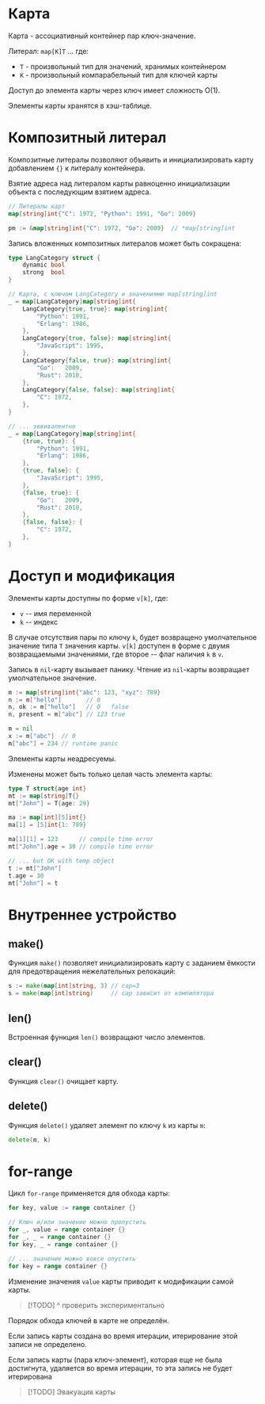 # Карта
Карта - ассоциативный контейнер пар ключ-значение.

Литерал: `map[K]T`
... где:
- `T` - произвольный тип для значений, хранимых контейнером
- `K` - произвольный компарабельный тип для ключей карты

Доступ до элемента карты через ключ имеет сложность O(1).

Элементы карты хранятся в хэш-таблице.
# Композитный литерал
Композитные литералы позволяют объявить и инициализировать карту добавлением `{}` к литералу контейнера.

Взятие адреса над литералом карты равноценно инициализации объекта с последующим взятием адреса.

```go
// Литералы карт
map[string]int{"C": 1972, "Python": 1991, "Go": 2009}

pm := &map[string]int{"C": 1972, "Go": 2009}  // *map[string]int
```

Запись вложенных композитных литералов может быть сокращена:
```go
type LangCategory struct {
	dynamic bool
	strong  bool
}

// Карта, с ключом LangCategory и значениями map[string]int
_ = map[LangCategory]map[string]int{
	LangCategory{true, true}: map[string]int{
		"Python": 1991,
		"Erlang": 1986,
	},
	LangCategory{true, false}: map[string]int{
		"JavaScript": 1995,
	},
	LangCategory{false, true}: map[string]int{
		"Go":   2009,
		"Rust": 2010,
	},
	LangCategory{false, false}: map[string]int{
		"C": 1972,
	},
}

// ... эквивалентно
_ = map[LangCategory]map[string]int{
	{true, true}: {
		"Python": 1991,
		"Erlang": 1986,
	},
	{true, false}: {
		"JavaScript": 1995,
	},
	{false, true}: {
		"Go":   2009,
		"Rust": 2010,
	},
	{false, false}: {
		"C": 1972,
	},
}
```
# Доступ и модификация
Элементы карты доступны по форме `v[k]`, где:
- `v` -- имя переменной
- `k` -- индекс

В случае отсутствия пары по ключу `k`, будет возвращено умолчательное значение типа `T` значения карты.
`v[k]` доступен в форме с двумя возвращаемыми значениями, где второе -- флаг наличия `k` в `v`.

Запись в `nil`-карту вызывает панику. Чтение из `nil`-карты возвращает умолчательное значение.

```go
m := map[string]int{"abc": 123, "xyz": 789}
n := m["hello"]       // 0
n, ok := m["hello"]   // 0   false
n, present = m["abc"] // 123 true

m = nil
x := m["abc"]  // 0
m["abc"] = 234 // runtime panic
```

Элементы карты неадресуемы.

Изменены может быть только целая часть элемента карты:
```go
type T struct{age int}
mt := map[string]T{}
mt["John"] = T{age: 29}

ma := map[int][5]int{}
ma[1] = [5]int{1: 789}

ma[1][1] = 123      // compile time error
mt["John"].age = 30 // compile time error

// ... but OK with temp object
t := mt["John"]
t.age = 30
mt["John"] = t
```
# Внутреннее устройство
## make()
Функция `make()` позволяет инициализировать карту с заданием ёмкости для предотвращения нежелательных релокаций:
```go
s := make(map[int]string, 3) // cap=3
s = make(map[int]string)     // cap зависит от компилятора
```
## len()
Встроенная функция `len()` возвращают число элементов.
## clear()
Функция `clear()` очищает карту.
## delete()
Функция `delete()` удаляет элемент по ключу `k` из карты `m`:
```go
delete(m, k)
```

# for-range
Цикл `for-range` применяется для обхода карты:
```go
for key, value := range container {}

// Ключ и/или значение можно пропустить
for _, value = range container {}
for _, _ = range container {}
for key, _ = range container {}

// ... значение можно вовсе опустить
for key = range container {}
```

Изменение значения `value` карты приводит к модификации самой карты.

>[!TODO] ^ проверить экспериментально

Порядок обхода ключей в карте не определён.

Если запись карты создана во время итерации, итерирование этой записи не определено.

Если запись карты (пара ключ-элемент), которая еще не была достигнута, удаляется во время итерации, то эта запись не будет итерирована

>[!TODO] Эвакуация карты